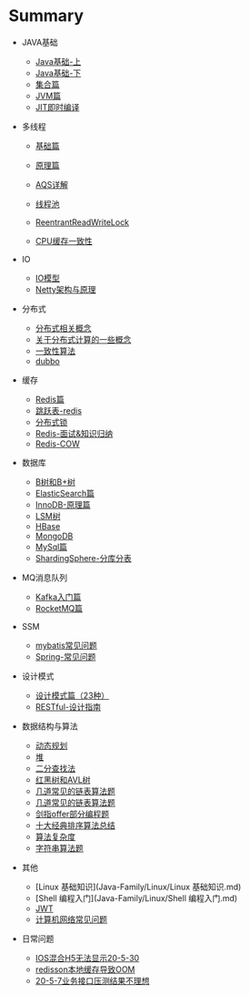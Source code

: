  # Summary

  * JAVA基础
      *  [Java基础-上](Java-Family/Java基础/Java基础-上.md) 
      *  [Java基础-下](Java-Family/Java基础/Java基础-下.md) 
      *  [集合篇](Java-Family/Java基础/集合篇.md) 
      *  [JVM篇](Java-Family/Java基础/JVM篇.md) 
      *  [JIT即时编译](Java-Family/Java基础/JIT即时编译.md) 
  * 多线程
      * [基础篇](Java-Family/多线程/多线程-基础篇.md) 
      
      * [原理篇](Java-Family/多线程/多线程-原理篇.md) 
      
      * [AQS详解](Java-Family/多线程/AQS详解.md)
      
      * [线程池](Java-Family/多线程/线程池.md) 
      
      * [ReentrantReadWriteLock](Java-Family/多线程/ReentrantReadWriteLock.md) 
      
      * [CPU缓存一致性](Java-Family/多线程/CPU缓存一致性.md) 
      
        
* IO
    * [IO模型](Java-Family/IO/IO模型.md) 
    *  [Netty架构与原理](Java-Family/IO/Netty架构与原理.md) 
    
* 分布式
    * [分布式相关概念](Java-Family/分布式/分布式相关概念.md) 
    * [关于分布式计算的一些概念](Java-Family/分布式/关于分布式计算的一些概念.md) 
    * [一致性算法](Java-Family/分布式/一致性算法.md) 
    * [dubbo](Java-Family/分布式/dubbo.md)
  
* 缓存
    *  [Redis篇](Java-Family/缓存-redis/缓存-Redis篇.md) 
    *  [跳跃表-redis](Java-Family/缓存-redis/跳跃表-redis.md) 
    *  [分布式锁](Java-Family/缓存-redis/Redis-分布式锁.md) 
    *  [Redis-面试&知识归纳](Java-Family/缓存-redis/Redis-面试&知识归纳-重要.md) 
    *   [Redis-COW](Java-Family/缓存-redis/Redis-COW.md) 
* 数据库
    *  [B树和B+树](Java-Family/数据库/B树和B+树.md) 
    *  [ElasticSearch篇](Java-Family/数据库/ElasticSearch篇.md) 
    *  [InnoDB-原理篇](Java-Family/数据库/InnoDB-原理篇.md) 
    *  [LSM树](Java-Family/数据库/LSM树.md) 
    *  [HBase](Java-Family/数据库/HBase.md) 
    *  [MongoDB](Java-Family/数据库/MongoDB.md) 
    *  [MySql篇](Java-Family/数据库/MySql篇.md) 
    *  [ShardingSphere-分库分表](Java-Family/数据库/ShardingSphere-分库分表.md) 

* MQ消息队列
    *  [Kafka入门篇](Java-Family/MQ消息队列/Kafka入门篇.md) 
    *  [RocketMQ篇](Java-Family/MQ消息队列/RocketMQ篇.md) 

* SSM
    *   [mybatis常见问题](Java-Family/SSM/mybatis常见问题.md)
    *   [Spring-常见问题](Java-Family/SSM/Spring-常见问题.md) 

* 设计模式
    *  [设计模式篇（23种）](Java-Family/设计模式/设计模式篇（23种）.md) 
    *  [RESTful-设计指南](Java-Family/设计模式/RESTful-设计指南.md) 
* 数据结构与算法
    *  [动态规划](Java-Family/数据结构与算法/动态规划.md) 
    *  [堆](Java-Family/数据结构与算法/堆.md) 
    *  [二分查找法](Java-Family/数据结构与算法/二分查找法.md) 
    *  [红黑树和AVL树](Java-Family/数据结构与算法/红黑树和AVL树.md) 
    *  [几道常见的链表算法题](Java-Family/数据结构与算法/几道常见的链表算法题.md) 
    *  [几道常见的链表算法题](Java-Family/数据结构与算法/几道常见的链表算法题.md) 
    *  [剑指offer部分编程题](Java-Family/数据结构与算法/剑指offer部分编程题.md) 
    *  [十大经典排序算法总结](Java-Family/数据结构与算法/十大经典排序算法总结.md) 
    *  [算法复杂度](Java-Family/数据结构与算法/算法复杂度.md) 
    *  [字符串算法题](Java-Family/数据结构与算法/字符串算法题.md) 
* 其他
    *  [Linux 基础知识](Java-Family/Linux/Linux 基础知识.md) 
    *  [Shell 编程入门](Java-Family/Linux/Shell 编程入门.md) 
    *  [JWT](Java-Family/认证授权/JWT.md) 
    *  [计算机网络常见问题](Java-Family/网络/计算机网络常见问题.md) 
* 日常问题
    *  [IOS混合H5无法显示20-5-30](Java-Family/日常问题/IOS混合H5无法显示（20-5-30）.md) 
    *  [redisson本地缓存导致OOM](Java-Family/日常问题/redisson本地缓存导致OOM.md) 
    *  [20-5-7业务接口压测结果不理想](Java-Family/日常问题/20-5-7业务接口压测结果不理想.md) 

